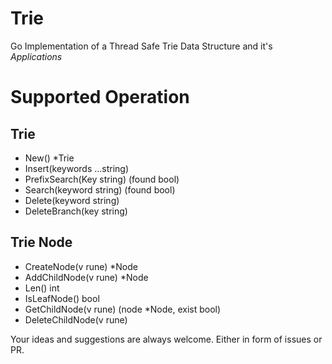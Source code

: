 # Trie
Go Implementation of a Thread Safe Trie Data Structure and it's *Applications*

# Supported Operation

## Trie

- New() *Trie
- Insert(keywords ...string)
- PrefixSearch(Key string) (found bool)
- Search(keyword string) (found bool)
- Delete(keyword string)
- DeleteBranch(key string)

## Trie Node

- CreateNode(v rune) *Node
- AddChildNode(v rune) *Node
- Len() int
- IsLeafNode() bool
- GetChildNode(v rune) (node *Node, exist bool)
- DeleteChildNode(v rune)


Your ideas and suggestions are always welcome. Either in form of issues or PR.